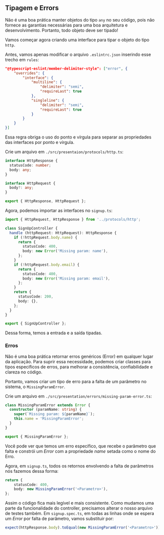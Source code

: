 ## Tipagem e Errors

Não é uma boa prática manter objetos do tipo `any` no seu código, pois não fornece as garantias necessárias para uma boa arquitetura e desenvolvimento. Portanto, todo objeto deve ser tipado!

Vamos começar agora criando uma interface para tipar o objeto do tipo `http`.

Antes, vamos apenas modificar o arquivo `.eslintrc.json` inserindo esse trecho em `rules`:
```JSON
"@typescript-eslint/member-delimiter-style": ["error", {
    "overrides": {
        "interface": {
            "multiline": {
                "delimiter": "semi",
                "requireLast": true
            },
            "singleline": {
                "delimiter": "semi",
                "requireLast": true
            }
        }
    }
}]
```

Essa regra obriga o uso do ponto e vírgula para separar as propriedades das interfaces por ponto e vírgula.


Crie um arquivo em `./src/presentaion/protocols/http.ts`:
```Typescript
interface HttpResponse {
  statusCode: number;
  body: any;
}

interface HttpRequest {
  body?: any;
}

export { HttpResponse, HttpRequest };
```

Agora, podemos importar as interfaces no `signup.ts`:
```Typescript
import { HttpRequest, HttpResponse } from '../protocols/http';

class SignUpController {
  handle (httpRequest: HttpRequest): HttpResponse {
    if (!httpRequest.body.name) {
      return {
        statusCode: 400,
        body: new Error('Missing param: name'),
      };
    }
    if (!httpRequest.body.email) {
      return {
        statusCode: 400,
        body: new Error('Missing param: email'),
      };
    }
    return {
      statusCode: 200,
      body: {},
    };
  }
}

export { SignUpController };
```

Dessa forma, temos a entrada e a saída tipadas.


### Erros

Não é uma boa prática retornar erros genéricos (Error) em qualquer lugar da aplicação. Para suprir essa necessidade, podemos criar classes para tipos específicos de erros, para melhorar a consistência, confiabilidade e clareza no código.

Portanto, vamos criar um tipo de erro para a falta de um parâmetro no sistema, o `MissingParamError`.

Crie um arquivo em `./src/presentation/errors/missing-param-error.ts`:
```Typescript
class MissingParamError extends Error {
  constructor (paramName: string) {
    super(`Missing param: ${paramName}`);
    this.name = 'MissingParamError';
  }
}

export { MissingParamError };
```

Você pode ver que temos um erro específico, que recebe o parâmetro que falta e constrói um _Error_ com a propriedade _name_ setada como o nome do Erro.

Agora, em `signup.ts`, todos os retornos envolvendo a falta de parâmetros nós fazemos dessa forma:
```Typescript
return {
    statusCode: 400,
    body: new MissingParamError('<Parametro>'),
};
```

Assim o código fica mais legível e mais consistente. Como mudamos uma parte da funcionalidade do controller, precisamos alterar o nosso arquivo de testes também. Em `signup.spec.ts`, em todas as linhas onde se espera um _Error_ por falta de parâmetro, vamos substituir por:
```Typescript
expect(httpResponse.body).toEqual(new MissingParamError('<Parametro>'));
```

